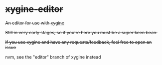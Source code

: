 # ~~xygine-editor~~
~~An editor for use with [xygine](https://github.com/fallahn/xygine)~~

~~Still in very early stages, so if you're here you must be a super keen bean.~~

~~If you use xygine and have any requests/feedback, feel free to open an issue~~

nvm, see the "editor" branch of xygine instead
